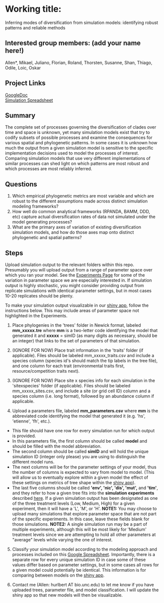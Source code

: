 # Working title: 
Inferring modes of diversification from simulation models: identifying robust patterns and reliable methods

## Interested group members: (add your name here!)
Allen*, Mikael, Juliano, Florian, Roland, Thorsten, Susanne, Shan, Thiago, Odile, Loic, Oskar

## Project Links
[GoogleDoc](https://docs.google.com/document/d/1F9rXWp_DAleZarrXXYzAgbGqgjtE2dTUe7VqpxMdBW4/edit)  
[Simulation Spreadsheet](https://docs.google.com/spreadsheets/d/1pcUuINauW11cE5OpHVQf_ZuzHzhm2VJkCn7-lSEJXYI/edit?usp=sharing)

## Summary
The complete set of processes governing the diversification of clades over time and space is unknown, yet many simulation models exist that try to codify subsets of possible processes and examine the consequences for various spatial and phylogenetic patterns. In some cases it is unknown how much the output from a given simulation model is sensitive to the specific implementation decisions used to model the processes of interest. Comparing simulation models that use very different implementations of similar processes can shed light on which patterns are most robust and which processes are most reliably inferred.

## Questions
1) Which empirical phylogenetic metrics are most variable and which are robust to the different assumptions made across distinct simulation modeling frameworks? 
2) How well do common analytical frameworks (RPANDA, BAMM, DDD, etc) capture actual diversification rates of data not simulated under the model generating processes?
3) What are the primary axes of variation of existing diversification simulation models, and how do those axes map onto distinct phylogenetic and spatial patterns?

## Steps
Upload simulation output to the relevant folders within this repo. Presumably you will upload output from a range of parameter space over which you ran your model. See the [Experiments Page](https://github.com/sELDIG/SimulationStudy/blob/master/experiments/experiments.md) for some of the variation in parameter space we are especially interested in. If simulation output is highly stochastic, you might consider providing output from replicate simulations with identical parameter settings, but in most cases 10-20 replicates should be plenty.  

To make your simulation output visualizable in our [shiny app](https://hurlbertlab.shinyapps.io/simulationstudy/), follow the instructions below. This may include areas of parameter space not highlighted in the Experiments.  


1) Place phylogenies in the 'trees' folder in Newick format, labeled **mm_xxxxx.tre** where **mm** is a two-letter code identifying the model that generated it and 
**xxxxx** = simID (as many digits as necessary, should be an integer) that links to the set of parameters of that simulation.

2) (IGNORE FOR NOW) Place trait information in the 'traits' folder (if applicable). Files should be labeled mm_xxxxx_traits.csv and include a species column (species id's 
should match the tip labels in the tree file), and one column for each trait (environmental traits first, resource/competition traits next).

3) (IGNORE FOR NOW) Place site x species info for each simulation in the 'sitexspecies' folder (if applicable). Files should be labeled mm_xxxxx_sites.csv, and include a 
site (or grid cell ID) column and a species column (i.e. long format), followed by an abundance column if applicable.

4) Upload a parameters file, labeled **mm_parameters.csv** where **mm** is the abbreviated code identifying the model that generated it (e.g. 'hs', 'etienne', 'fh', etc.).   
* This file should have one row for every simulation run for which output is provided.  
* In this parameters file, the first column should be called **model** and should be filled with the model abbreviation.  
* The second column should be called **simID** and will hold the unique simulation ID (integer only please) you are using to distinguish the different model runs.  
* The next columns will be for the parameter settings of your model, thus the number of columns is expected to vary from model to model. (This will allow us to eventually explore within a given model the effect of these settings on metrics of tree shape within the [shiny app](https://hurlbertlab.shinyapps.io/simulationstudy/)).  
* The last five columns should be called **'env', 'nic', 'dis', 'mut',** and **'tim'**, and they refer to how a given tree fits into the **simulation experiments** described [here](https://github.com/sELDIG/SimulationStudy/blob/master/experiments/experiments.md). If a given simulation output has been designated as one of the three treatment levels (Low, Medium, High) for a given experiment, then it will have a 'L', 'M', or 'H'. **NOTE1:** You may choose to upload many simulations that explore parameter space that are not part of the specific experiments. In this case, leave these fields blank for those simulations. **NOTE2:** A single simulation run may be a part of multiple experiments, although this will be most likely for 'Medium' treatment levels since we are attempting to hold all other parameters at "average" levels while varying the one of interest.  

5) Classify your simulation model according to the modeling approach and processes included on this [Google Spreadsheet](https://docs.google.com/spreadsheets/d/1pcUuINauW11cE5OpHVQf_ZuzHzhm2VJkCn7-lSEJXYI/edit#gid=2047946073). Importantly, there is a separate row for every unique simulation ID in case some of these values differ based on parameter settings, but in some cases all rows for a given model could potentially be identical. This information is for comparing between models on the [shiny app](https://hurlbertlab.shinyapps.io/simulationstudy/).

6) Contact me (Allen: hurlbert AT bio.unc.edu) to let me know if you have uploaded trees, parameter file, and model classification. I will update the shiny app so that new models will then be visualizable.
